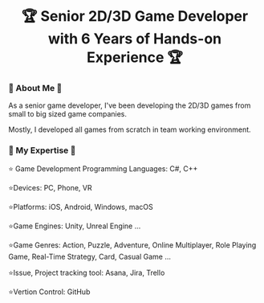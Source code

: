 <h1 align="center">🏆 Senior 2D/3D Game Developer with 6 Years of Hands-on Experience 🏆
</h1>

### 📌 About Me 📌

As a senior game developer, I've been developing the 2D/3D games from small to big sized game companies.

Mostly, I developed all games from scratch in team working environment.

### 📌 My Expertise 📌

⭐ Game Development Programming Languages: C#, C++

⭐Devices: PC, Phone, VR

⭐Platforms: iOS, Android, Windows, macOS

⭐Game Engines: Unity, Unreal Engine ...

⭐Game Genres: Action, Puzzle, Adventure, Online Multiplayer, Role Playing Game, Real-Time Strategy, Card, Casual Game ...

⭐Issue, Project tracking tool: Asana, Jira, Trello

⭐Vertion Control: GitHub

